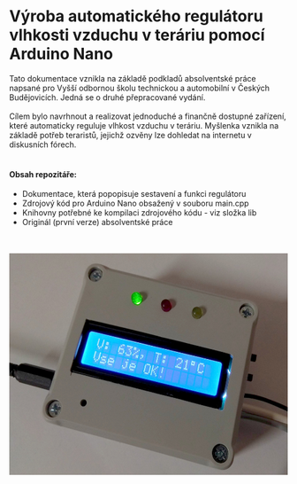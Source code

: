 # Výroba automatického regulátoru vlhkosti vzduchu v teráriu pomocí Arduino Nano
Tato dokumentace vznikla na základě podkladů absolventské práce napsané pro Vyšší odbornou školu technickou a automobilní v Českých Budějovicích. Jedná se o druhé přepracované vydání.
</br>
</br>
Cílem bylo navrhnout a realizovat jednoduché a finančně dostupné zařízení, které automaticky reguluje vlhkost vzduchu v teráriu. Myšlenka vznikla na základě potřeb teraristů, jejichž ozvěny lze dohledat na internetu v diskusních fórech. 
</br>
</br>
#### Obsah repozitáře:
- Dokumentace, která popopisuje sestavení a funkci regulátoru
- Zdrojový kód pro Arduino Nano obsažený v souboru main.cpp
- Knihovny potřebné ke kompilaci zdrojového kódu - viz složka lib
- Originál (první verze) absolventské práce
</br>
</br>

<div align="center">
<img src="regulator.jpg" height="400">
</div>
